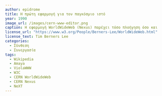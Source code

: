 ```yaml
---
author: epidrome
title: Η πρώτη εφαρμογή για τον παγκόσμιο ιστό 
year: 1990
image_url: /images/cern-www-editor.png
caption: Η εφαρμογή WorldWideWeb (Nexus) παρέχει τόσο πλοήγηση όσο και επεξεργασία των εγγράφων στον παγκόσμιο ιστό. Κατασκευάστηκε στο σύστημα NeXT, το οποίο είχε πολυμεσικές και αντικειμενοστραφείς δυνατότητες και χρειάστηκε να περάσουν αρκετά χρόνια ώστε να δημιουργηθούν παρόμοιες εφαρμογές για τα πιο δημοφιλή επιτραπέζια συστήματα τις δεκαετίας του 1990.
license_url: "https://www.w3.org/People/Berners-Lee/WorldWideWeb.html" 
license_text: Tim Berners Lee 
categories:
  - Σύνθεση
  - Συνεργασία
tags:
  - Wikipedia
  - Amaya
  - ViolaWWW
  - W3C
  - CERN WorldWideWeb
  - CERN Nexus
  - NeXT
---
```

